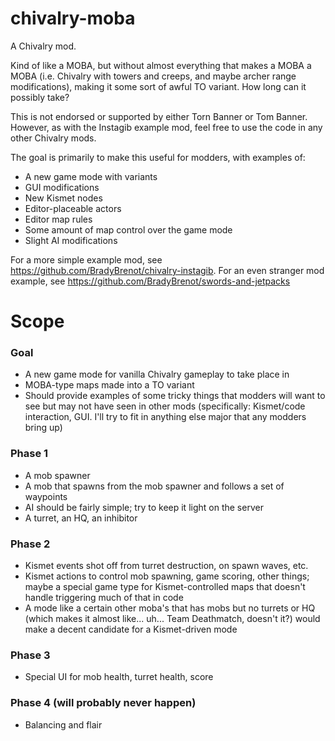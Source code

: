 chivalry-moba
=================

A Chivalry mod.

Kind of like a MOBA, but without almost everything that makes a MOBA a MOBA (i.e. Chivalry with towers and creeps, and maybe archer range modifications), making it some sort of awful TO variant. How long can it possibly take?

This is not endorsed or supported by either Torn Banner or Tom Banner. However, as with the Instagib example mod, feel free to use the code in any other Chivalry mods.

The goal is primarily to make this useful for modders, with examples of:

* A new game mode with variants
* GUI modifications
* New Kismet nodes
* Editor-placeable actors
* Editor map rules
 * Some amount of map control over the game mode
* Slight AI modifications

For a more simple example mod, see https://github.com/BradyBrenot/chivalry-instagib. For an even stranger mod example, see https://github.com/BradyBrenot/swords-and-jetpacks

# Scope

### Goal
* A new game mode for vanilla Chivalry gameplay to take place in
 * MOBA-type maps made into a TO variant
* Should provide examples of some tricky things that modders will want to see but may not have seen in other mods (specifically: Kismet/code interaction, GUI. I'll try to fit in anything else major that any modders bring up)

### Phase 1
* A mob spawner
* A mob that spawns from the mob spawner and follows a set of waypoints
 * AI should be fairly simple; try to keep it light on the server
* A turret, an HQ, an inhibitor

### Phase 2
* Kismet events shot off from turret destruction, on spawn waves, etc.
* Kismet actions to control mob spawning, game scoring, other things; maybe a special game type for Kismet-controlled maps that doesn't handle triggering much of that in code
 * A mode like a certain other moba's that has mobs but no turrets or HQ (which makes it almost like... uh... Team Deathmatch, doesn't it?) would make a decent candidate for a Kismet-driven mode

### Phase 3
* Special UI for mob health, turret health, score

### Phase 4 (will probably never happen)
* Balancing and flair

